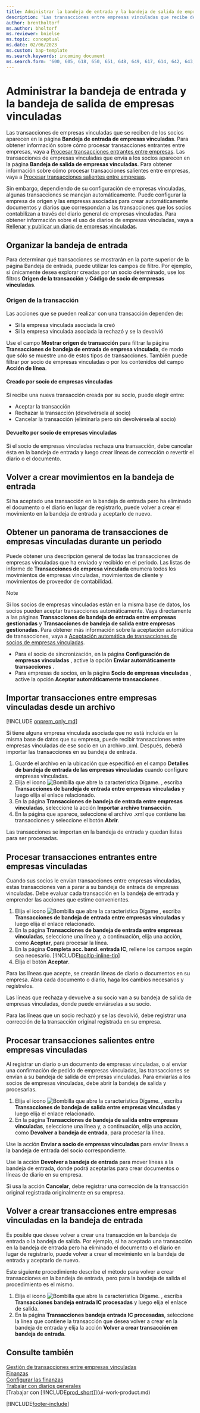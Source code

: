 ```yaml
---
title: Administrar la bandeja de entrada y la bandeja de salida de empresas vinculadas
description: 'Las transacciones entre empresas vinculadas que recibe de los socios se muestran en la bandeja de entrada de empresas vinculadas, donde se procesan manual o automáticamente.'
author: brentholtorf
ms.author: bholtorf
ms.reviewer: bnielse
ms.topic: conceptual
ms.date: 02/06/2023
ms.custom: bap-template
ms.search.keywords: incoming document
ms.search.form: '600, 605, 618, 650, 651, 648, 649, 617, 614, 642, 643, 640, 641, 613, 616, 646, 647, 644, 645, 615, 619, 612, 638, 639, 636, 637, 611'
---
```

# Administrar la bandeja de entrada y la bandeja de salida de empresas vinculadas

Las transacciones de empresas vinculadas que se reciben de los socios aparecen en la página **Bandeja de entrada de empresas vinculadas**. Para obtener información sobre cómo procesar transacciones entrantes entre empresas, vaya a [Procesar transacciones entrantes entre empresas](#process-incoming-intercompany-transactions). Las transacciones de empresas vinculadas que envía a los socios aparecen en la página **Bandeja de salida de empresas vinculadas**. Para obtener información sobre cómo procesar transacciones salientes entre empresas, vaya a [Procesar transacciones salientes entre empresas](#to-process-outgoing-intercompany-transactions).

Sin embargo, dependiendo de su configuración de empresas vinculadas, algunas transacciones se manejan automáticamente. Puede configurar la empresa de origen y las empresas asociadas para crear automáticamente documentos y diarios que correspondan a las transacciones que los socios contabilizan a través del diario general de empresas vinculadas. Para obtener información sobre el uso de diarios de empresas vinculadas, vaya a [Rellenar y publicar un diario de empresas vinculadas](intercompany-how-work-documents-journals.md#fill-in-and-post-an-intercompany-journal).  

## Organizar la bandeja de entrada  

Para determinar qué transacciones se mostrarán en la parte superior de la página Bandeja de entrada, puede utilizar los campos de filtro. Por ejemplo, si únicamente desea explorar creadas por un socio determinado, use los filtros **Origen de la transacción** y **Código de socio de empresas vinculadas**.  

### Origen de la transacción  

Las acciones que se pueden realizar con una transacción dependen de:  

* Si la empresa vinculada asociada la creó  
* Si la empresa vinculada asociada la rechazó y se la devolvió  

Use el campo **Mostrar origen de transacción** para filtrar la página **Transacciones de bandeja de entrada de empresa vinculada**, de modo que sólo se muestre uno de estos tipos de transacciones. También puede filtrar por socio de empresas vinculadas o por los contenidos del campo **Acción de línea**.  

#### Creado por socio de empresas vinculadas  

 Si recibe una nueva transacción creada por su socio, puede elegir entre:

* Aceptar la transacción  
* Rechazar la transacción (devolvérsela al socio)  
* Cancelar la transacción (eliminarla pero sin devolvérsela al socio)  

#### Devuelto por socio de empresas vinculadas  

Si el socio de empresas vinculadas rechaza una transacción, debe cancelar ésta en la bandeja de entrada y luego crear líneas de corrección o revertir el diario o el documento.  

## Volver a crear movimientos en la bandeja de entrada  

Si ha aceptado una transacción en la bandeja de entrada pero ha eliminado el documento o el diario en lugar de registrarlo, puede volver a crear el movimiento en la bandeja de entrada y aceptarlo de nuevo.  

## Obtener un panorama de transacciones de empresas vinculadas durante un periodo  

Puede obtener una descripción general de todas las transacciones de empresas vinculadas que ha enviado y recibido en el periodo. Las listas de informe de **Transacciones de empresa vinculada** enumera todos los movimientos de empresas vinculadas, movimientos de cliente y movimientos de proveedor de contabilidad.

> [!NOTE]  
> Si los socios de empresas vinculadas están en la misma base de datos, los socios pueden aceptar transacciones automáticamente. Vaya directamente a las páginas **Transacciones de bandeja de entrada entre empresas gestionadas** y **Transacciones de bandeja de salida entre empresas gestionadas**. Para obtener más información sobre la aceptación automática de transacciones, vaya a [Aceptación automática de transacciones de socios de empresas vinculadas](intercompany-how-setup.md#auto-accept-transactions-from-intercompany-partners).  
>
> * Para el socio de sincronización, en la página **Configuración de empresas vinculadas** , active la opción **Enviar automáticamente transacciones** .
> * Para empresas de socios, en la página **Socio de empresas vinculadas** , active la opción **Aceptar automáticamente transacciones** .  

## Importar transacciones entre empresas vinculadas desde un archivo

[!INCLUDE [onprem_only_md](includes/onprem_only_md.md)]

Si tiene alguna empresa vinculada asociada que no está incluida en la misma base de datos que su empresa, puede recibir transacciones entre empresas vinculadas de ese socio en un archivo .xml. Después, deberá importar las transacciones en su bandeja de entrada.  

1. Guarde el archivo en la ubicación que especificó en el campo **Detalles de bandeja de entrada de las empresas vinculadas** cuando configure empresas vinculadas.  
2. Elija el icono ![Bombilla que abre la característica Dígame.](media/ui-search/search_small.png "Dígame qué desea hacer") , escriba **Transacciones de bandeja de entrada entre empresas vinculadas** y luego elija el enlace relacionado.
3. En la página **Transacciones de bandeja de entrada entre empresas vinculadas**, seleccione la acción **Importar archivo transacción**.  
4. En la página que aparece, seleccione el archivo .xml que contiene las transacciones y seleccione el botón **Abrir**.  

Las transacciones se importan en la bandeja de entrada y quedan listas para ser procesadas.

## Procesar transacciones entrantes entre empresas vinculadas  

Cuando sus socios le envían transacciones entre empresas vinculadas, estas transacciones van a parar a su bandeja de entrada de empresas vinculadas. Debe evaluar cada transacción en la bandeja de entrada y emprender las acciones que estime convenientes.  

1. Elija el icono ![Bombilla que abre la característica Dígame](media/ui-search/search_small.png "Dígame qué desea hacer") , escriba **Transacciones de bandeja de entrada entre empresas vinculadas** y luego elija el enlace relacionado.  
2. En la página **Transacciones de bandeja de entrada entre empresas vinculadas**, seleccione una línea y, a continuación, elija una acción, como **Aceptar**, para procesar la línea.
3. En la página **Completa acc. band. entrada IC**, rellene los campos según sea necesario. [!INCLUDE[tooltip-inline-tip](includes/tooltip-inline-tip_md.md)]
4. Elija el botón **Aceptar**.  

Para las líneas que acepte, se crearán líneas de diario o documentos en su empresa. Abra cada documento o diario, haga los cambios necesarios y regístrelos.  

Las líneas que rechaza y devuelve a su socio van a su bandeja de salida de empresas vinculadas, donde puede enviárselas a su socio.

Para las líneas que un socio rechazó y se las devolvió, debe registrar una corrección de la transacción original registrada en su empresa.

## Procesar transacciones salientes entre empresas vinculadas  

Al registrar un diario o un documento de empresas vinculadas, o al enviar una confirmación de pedido de empresas vinculadas, las transacciones se envían a su bandeja de salida de empresas vinculadas. Para enviarlas a los socios de empresas vinculadas, debe abrir la bandeja de salida y procesarlas.  

1. Elija el icono ![Bombilla que abre la característica Dígame.](media/ui-search/search_small.png "Dígame qué desea hacer") , escriba **Transacciones de bandeja de salida entre empresas vinculadas** y luego elija el enlace relacionado.  
2. En la página **Transacciones de bandeja de salida entre empresas vinculadas**, seleccione una línea y, a continuación, elija una acción, como **Devolver a bandeja de entrada**, para procesar la línea.

Use la acción **Enviar a socio de empresas vinculadas** para enviar líneas a la bandeja de entrada del socio correspondiente.

Use la acción **Devolver a bandeja de entrada** para mover líneas a la bandeja de entrada, donde podrá aceptarlas para crear documentos o líneas de diario en su empresa.  

Si usa la acción **Cancelar**, debe registrar una corrección de la transacción original registrada originalmente en su empresa.  

## Volver a crear transacciones entre empresas vinculadas en la bandeja de entrada  

Es posible que desee volver a crear una transacción en la bandeja de entrada o la bandeja de salida. Por ejemplo, si ha aceptado una transacción en la bandeja de entrada pero ha eliminado el documento o el diario en lugar de registrarlo, puede volver a crear el movimiento en la bandeja de entrada y aceptarlo de nuevo.  

Este siguiente procedimiento describe el método para volver a crear transacciones en la bandeja de entrada, pero para la bandeja de salida el procedimiento es el mismo.

1. Elija el icono ![Bombilla que abre la característica Dígame.](media/ui-search/search_small.png "Dígame qué desea hacer") , escriba **Transacciones bandeja entrada IC procesadas** y luego elija el enlace de salida.  
2. En la página **Transacciones bandeja entrada IC procesadas**, seleccione la línea que contiene la transacción que desea volver a crear en la bandeja de entrada y elija la acción **Volver a crear transacción en bandeja de entrada**.  

## Consulte también

[Gestión de transacciones entre empresas vinculadas](intercompany-manage.md)  
[Finanzas](finance.md)  
[Configurar las finanzas](finance-setup-finance.md)  
[Trabajar con diarios generales](ui-work-general-journals.md)  
[Trabajar con [!INCLUDE[prod_short](includes/prod_short.md)]](ui-work-product.md)


[!INCLUDE[footer-include](includes/footer-banner.md)]

